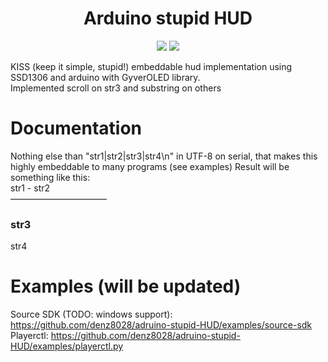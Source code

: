 <h1 align='center'>Arduino stupid HUD </h1>
  <p align='center'>
<img src="https://img.shields.io/badge/Arduino-00979D?style=for-the-badge&logo=Arduino&logoColor=white" />
<img src="https://img.shields.io/badge/%20%20%20-written%20in%20kate-blue?style=for-the-badge&logo=kdeplasma&logoColor=black" />
  </p>

KISS (keep it simple, stupid!) embeddable hud implementation using SSD1306 and arduino with GyverOLED library. \
Implemented scroll on str3 and substring on others 
# Documentation
Nothing else than "str1|str2|str3|str4\n" in UTF-8 on serial, that makes this highly embeddable to many programs (see examples)
Result will be something like this: \
str1 - str2 \
———————————
### str3
str4

# Examples (will be updated)

Source SDK (TODO: windows support): https://github.com/denz8028/adruino-stupid-HUD/examples/source-sdk \
Playerctl: https://github.com/denz8028/adruino-stupid-HUD/examples/playerctl.py
